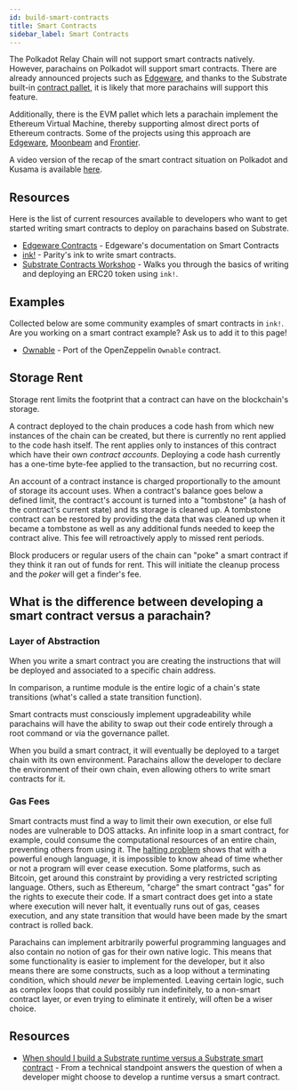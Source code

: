 ```yaml
---
id: build-smart-contracts
title: Smart Contracts
sidebar_label: Smart Contracts
---
```


The Polkadot Relay Chain will not support smart contracts natively. However, parachains on Polkadot
will support smart contracts. There are already announced projects such as
[Edgeware](https://edgewa.re), and thanks to the Substrate built-in
[contract pallet](https://substrate.dev/rustdocs/v2.0.1/pallet_contracts/index.html), it is likely
that more parachains will support this feature.

Additionally, there is the EVM pallet which lets a parachain implement the Ethereum Virtual Machine,
thereby supporting almost direct ports of Ethereum contracts. Some of the projects using this
approach are [Edgeware](https://edgewa.re), [Moonbeam](https://moonbeam.network/) and
[Frontier](https://github.com/paritytech/frontier).

A video version of the recap of the smart contract situation on Polkadot and Kusama is available
[here](https://www.youtube.com/watch?v=fKHkFBXaUxQ).

## Resources

Here is the list of current resources available to developers who want to get started writing smart
contracts to deploy on parachains based on Substrate.

- [Edgeware Contracts](https://contracts.edgewa.re) - Edgeware's documentation on Smart Contracts
- [ink!](https://github.com/paritytech/ink) - Parity's ink to write smart contracts.
- [Substrate Contracts Workshop](https://substrate.dev/substrate-contracts-workshop/#/) - Walks you
  through the basics of writing and deploying an ERC20 token using `ink!`.

## Examples

Collected below are some community examples of smart contracts in `ink!`. Are you working on a smart
contract example? Ask us to add it to this page!

- [Ownable](https://github.com/JesseAbram/foRust/) - Port of the OpenZeppelin `Ownable` contract.

## Storage Rent

Storage rent limits the footprint that a contract can have on the blockchain's storage.

A contract deployed to the chain produces a code hash from which new instances of the chain can be
created, but there is currently no rent applied to the code hash itself. The rent applies only to
instances of this contract which have their own _contract accounts_. Deploying a code hash currently
has a one-time byte-fee applied to the transaction, but no recurring cost.

An account of a contract instance is charged proportionally to the amount of storage its account
uses. When a contract's balance goes below a defined limit, the contract's account is turned into a
"tombstone" (a hash of the contract's current state) and its storage is cleaned up. A tombstone
contract can be restored by providing the data that was cleaned up when it became a tombstone as
well as any additional funds needed to keep the contract alive. This fee will retroactively apply to
missed rent periods.

Block producers or regular users of the chain can "poke" a smart contract if they think it ran out
of funds for rent. This will initiate the cleanup process and the _poker_ will get a finder's fee.

## What is the difference between developing a smart contract versus a parachain?

### Layer of Abstraction

When you write a smart contract you are creating the instructions that will be deployed and
associated to a specific chain address.

In comparison, a runtime module is the entire logic of a chain's state transitions (what's called a
state transition function).

Smart contracts must consciously implement upgradeability while parachains will have the ability to
swap out their code entirely through a root command or via the governance pallet.

When you build a smart contract, it will eventually be deployed to a target chain with its own
environment. Parachains allow the developer to declare the environment of their own chain, even
allowing others to write smart contracts for it.

### Gas Fees

Smart contracts must find a way to limit their own execution, or else full nodes are vulnerable to
DOS attacks. An infinite loop in a smart contract, for example, could consume the computational
resources of an entire chain, preventing others from using it. The
[halting problem](https://en.wikipedia.org/wiki/Halting_problem) shows that with a powerful enough
language, it is impossible to know ahead of time whether or not a program will ever cease execution.
Some platforms, such as Bitcoin, get around this constraint by providing a very restricted scripting
language. Others, such as Ethereum, "charge" the smart contract "gas" for the rights to execute
their code. If a smart contract does get into a state where execution will never halt, it eventually
runs out of gas, ceases execution, and any state transition that would have been made by the smart
contract is rolled back.

Parachains can implement arbitrarily powerful programming languages and also contain no notion of
gas for their own native logic. This means that some functionality is easier to implement for the
developer, but it also means there are some constructs, such as a loop without a terminating
condition, which should _never_ be implemented. Leaving certain logic, such as complex loops that
could possibly run indefinitely, to a non-smart contract layer, or even trying to eliminate it
entirely, will often be a wiser choice.

## Resources

- [When should I build a Substrate runtime versus a Substrate smart contract](https://stackoverflow.com/a/56041305) -
  From a technical standpoint answers the question of when a developer might choose to develop a
  runtime versus a smart contract.
